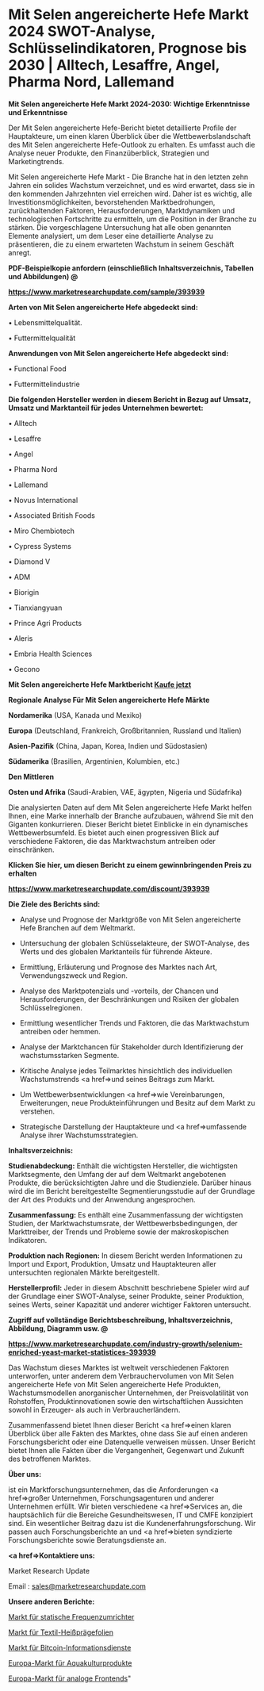 # Mit Selen angereicherte Hefe Markt 2024 SWOT-Analyse, Schlüsselindikatoren, Prognose bis 2030 | Alltech, Lesaffre, Angel, Pharma Nord, Lallemand

<strong>Mit Selen angereicherte Hefe Markt 2024-2030: Wichtige Erkenntnisse und Erkenntnisse</strong>

Der Mit Selen angereicherte Hefe-Bericht bietet detaillierte Profile der Hauptakteure, um einen klaren Überblick über die Wettbewerbslandschaft des Mit Selen angereicherte Hefe-Outlook zu erhalten. Es umfasst auch die Analyse neuer Produkte, den Finanzüberblick, Strategien und Marketingtrends.

Mit Selen angereicherte Hefe Markt - Die Branche hat in den letzten zehn Jahren ein solides Wachstum verzeichnet, und es wird erwartet, dass sie in den kommenden Jahrzehnten viel erreichen wird. Daher ist es wichtig, alle Investitionsmöglichkeiten, bevorstehenden Marktbedrohungen, zurückhaltenden Faktoren, Herausforderungen, Marktdynamiken und technologischen Fortschritte zu ermitteln, um die Position in der Branche zu stärken. Die vorgeschlagene Untersuchung hat alle oben genannten Elemente analysiert, um dem Leser eine detaillierte Analyse zu präsentieren, die zu einem erwarteten Wachstum in seinem Geschäft anregt.



<strong><b>PDF-Beispielkopie anfordern (einschließlich Inhaltsverzeichnis, Tabellen und Abbildungen) @ </b></strong>

<strong><a href=https://www.marketresearchupdate.com/sample/393939>

<strong>https://www.marketresearchupdate.com/sample/393939</u></a></strong></strong>



<strong>Arten von Mit Selen angereicherte Hefe abgedeckt sind:</strong>

• Lebensmittelqualität.

• Futtermittelqualität



<strong>Anwendungen von Mit Selen angereicherte Hefe abgedeckt sind:</strong>

• Functional Food

• Futtermittelindustrie



<strong>Die folgenden Hersteller werden in diesem Bericht in Bezug auf Umsatz, Umsatz und Marktanteil für jedes Unternehmen bewertet:</strong>

• Alltech

• Lesaffre

• Angel

• Pharma Nord

• Lallemand

• Novus International

• Associated British Foods

• Miro Chembiotech

• Cypress Systems

• Diamond V

• ADM

• Biorigin

• Tianxiangyuan

• Prince Agri Products

• Aleris

• Embria Health Sciences

• Gecono



<strong>Mit Selen angereicherte Hefe Marktbericht <a href=https://www.marketresearchupdate.com/buynow/393939>Kaufe jetzt</a></strong>



<strong>Regionale Analyse Für Mit Selen angereicherte Hefe Märkte</strong>



<strong>Nordamerika</strong> (USA, Kanada und Mexiko)



<strong>Europa</strong> (Deutschland, Frankreich, Großbritannien, Russland und Italien)



<strong>Asien-Pazifik</strong> (China, Japan, Korea, Indien und Südostasien)



<strong>Südamerika</strong> (Brasilien, Argentinien, Kolumbien, etc.)



<strong>Den Mittleren</strong> 

<strong>Osten und Afrika</strong> (Saudi-Arabien, VAE, ägypten, Nigeria und Südafrika)

Die analysierten Daten auf dem Mit Selen angereicherte Hefe Markt helfen Ihnen, eine Marke innerhalb der Branche aufzubauen, während Sie mit den Giganten konkurrieren. Dieser Bericht bietet Einblicke in ein dynamisches Wettbewerbsumfeld. Es bietet auch einen progressiven Blick auf verschiedene Faktoren, die das Marktwachstum antreiben oder einschränken.



<strong>Klicken Sie hier, um diesen Bericht zu einem gewinnbringenden Preis zu erhalten
</strong>

<strong><a href=https://www.marketresearchupdate.com/discount/393939>https://www.marketresearchupdate.com/discount/393939</b></u></strong></a>



<strong>Die Ziele des Berichts sind:</strong>

- Analyse und Prognose der Marktgröße von Mit Selen angereicherte Hefe Branchen auf dem Weltmarkt.

- Untersuchung der globalen Schlüsselakteure, der SWOT-Analyse, des Werts und des globalen Marktanteils für führende Akteure.

- Ermittlung, Erläuterung und Prognose des Marktes nach Art, Verwendungszweck und Region.

- Analyse des Marktpotenzials und -vorteils, der Chancen und Herausforderungen, der Beschränkungen und Risiken der globalen Schlüsselregionen.

- Ermittlung wesentlicher Trends und Faktoren, die das Marktwachstum antreiben oder hemmen.

- Analyse der Marktchancen für Stakeholder durch Identifizierung der wachstumsstarken Segmente.

- Kritische Analyse jedes Teilmarktes hinsichtlich des individuellen Wachstumstrends <a href=>und</a> seines Beitrags zum Markt.

- Um Wettbewerbsentwicklungen <a href=>wie</a> Vereinbarungen, Erweiterungen, neue Produkteinführungen und Besitz auf dem Markt zu verstehen.

- Strategische Darstellung der Hauptakteure und <a href=>umfas</a>sende Analyse ihrer Wachstumsstrategien.



<strong>Inhaltsverzeichnis:</strong>



<strong>Studienabdeckung:</strong> Enthält die wichtigsten Hersteller, die wichtigsten Marktsegmente, den Umfang der auf dem Weltmarkt angebotenen Produkte, die berücksichtigten Jahre und die Studienziele. Darüber hinaus wird die im Bericht bereitgestellte Segmentierungsstudie auf der Grundlage der Art des Produkts und der Anwendung angesprochen.



<strong>Zusammenfassung:</strong> Es enthält eine Zusammenfassung der wichtigsten Studien, der Marktwachstumsrate, der Wettbewerbsbedingungen, der Markttreiber, der Trends und Probleme sowie der makroskopischen Indikatoren.



<strong>Produktion nach Regionen:</strong> In diesem Bericht werden Informationen zu Import und Export, Produktion, Umsatz und Hauptakteuren aller untersuchten regionalen Märkte bereitgestellt.



<strong>Herstellerprofil:</strong> Jeder in diesem Abschnitt beschriebene Spieler wird auf der Grundlage einer SWOT-Analyse, seiner Produkte, seiner Produktion, seines Werts, seiner Kapazität und anderer wichtiger Faktoren untersucht.



<strong><b>Zugriff auf vollständige Berichtsbeschreibung, Inhaltsverzeichnis, Abbildung, Diagramm usw. @ </b></strong>

<strong><a href=https://www.marketresearchupdate.com/industry-growth/selenium-enriched-yeast-market-statistices-393939>https://www.marketresearchupdate.com/industry-growth/selenium-enriched-yeast-market-statistices-393939</a></strong>

Das Wachstum dieses Marktes ist weltweit verschiedenen Faktoren unterworfen, unter anderem dem Verbrauchervolumen von Mit Selen angereicherte Hefe von Mit Selen angereicherte Hefe Produkten, Wachstumsmodellen anorganischer Unternehmen, der Preisvolatilität von Rohstoffen, Produktinnovationen sowie den wirtschaftlichen Aussichten sowohl in Erzeuger- als auch in Verbraucherländern.

Zusammenfassend bietet Ihnen dieser Bericht <a href=>einen</a> klaren Überblick über alle Fakten des Marktes, ohne dass Sie auf einen anderen Forschungsbericht oder eine Datenquelle verweisen müssen. Unser Bericht bietet Ihnen alle Fakten über die Vergangenheit, Gegenwart und Zukunft des betroffenen Marktes.



<strong>Über uns:</strong>

 ist ein Marktforschungsunternehmen, das die Anforderungen <a href=>großer</a> Unternehmen, Forschungsagenturen und anderer Unternehmen erfüllt. Wir bieten verschiedene <a href=>Services</a> an, die hauptsächlich für die Bereiche Gesundheitswesen, IT und CMFE konzipiert sind. Ein wesentlicher Beitrag dazu ist die Kundenerfahrungsforschung. Wir passen auch Forschungsberichte an und <a href=>bieten</a> syndizierte Forschungsberichte sowie Beratungsdienste an.



<strong><a href=>Kontaktiere uns:</a></strong>

Market Research Update

Email : sales@marketresearchupdate.com



<strong>Unsere anderen Berichte:</strong>

<a href=https://www.linkedin.com/pulse/static-frequency-converter-market-2023-trends>Markt für statische Frequenzumrichter</a>

<a href=https://www.linkedin.com/pulse/textile-hot-stamping-foils-market-outlooks>Markt für Textil-Heißprägefolien</a>

<a href=https://www.linkedin.com/pulse/bitcoin-information-service-market-size-industry>Markt für Bitcoin-Informationsdienste</a>

<a href=https://www.linkedin.com/pulse/europe-aquaculture-products-market-upcoming-trends-segmented>Europa-Markt für Aquakulturprodukte</a>

<a href=https://www.linkedin.com/pulse/europe-analog-front-end-market-future-demand-analysis>Europa-Markt für analoge Frontends</a>"
